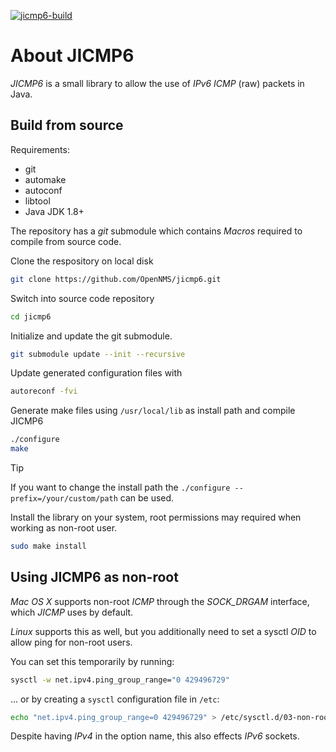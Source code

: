 [![jicmp6-build](https://github.com/Bluebird-Community/jicmp6/actions/workflows/jicmp6-build.yaml/badge.svg)](https://github.com/Bluebird-Community/jicmp6/actions/workflows/jicmp6-build.yaml)

# About JICMP6

_JICMP6_ is a small library to allow the use of _IPv6_ _ICMP_ (raw) packets in Java.

## Build from source

Requirements:

* git
* automake
* autoconf
* libtool
* Java JDK 1.8+

The repository has a _git_ submodule which contains _Macros_ required to compile from source code.

Clone the respository on local disk
```bash
git clone https://github.com/OpenNMS/jicmp6.git
```

Switch into source code repository
```bash
cd jicmp6
```

Initialize and update the git submodule.
```bash
git submodule update --init --recursive
```

Update generated configuration files with
```bash
autoreconf -fvi
```

Generate make files using `/usr/local/lib` as install path and compile JICMP6
```bash
./configure
make
```

> [!TIP]
> If you want to change the install path the `./configure --prefix=/your/custom/path` can be used.

Install the library on your system, root permissions may required when working as non-root user.
```bash
sudo make install
```

## Using JICMP6 as non-root

_Mac OS X_ supports non-root _ICMP_ through the _SOCK_DRGAM_ interface, which _JICMP_ uses by default.

_Linux_ supports this as well, but you additionally need to set a sysctl _OID_ to allow ping for non-root users.

You can set this temporarily by running: 
 
```bash
sysctl -w net.ipv4.ping_group_range="0 429496729"
```

... or by creating a `sysctl` configuration file in `/etc`:

```bash
echo "net.ipv4.ping_group_range=0 429496729" > /etc/sysctl.d/03-non-root-icmp.conf
```

Despite having _IPv4_ in the option name, this also effects _IPv6_ sockets.
